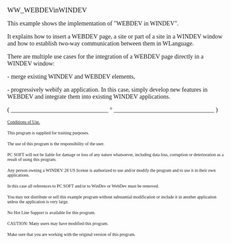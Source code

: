   
<span style="font-family:Arial sans-serif;font-size:16px;">WW\_WEBDEVinWINDEV</span>

  
<span style="font-family:Arial sans-serif;font-size:14px;">This example shows the implementation of "WEBDEV in WINDEV".</span>

<span style="font-family:Arial sans-serif;font-size:14px;">It explains how to insert a WEBDEV page, a site or part of a site in a WINDEV window and how to establish two-way communication between them in WLanguage.</span>

  
<span style="font-family:Arial sans-serif;font-size:14px;">There are multiple use cases for the integration of a WEBDEV page directly in a WINDEV window:</span>

<span style="font-family:Arial sans-serif;font-size:14px;">- merge existing WINDEV and WEBDEV elements,</span>

<span style="font-family:Arial sans-serif;font-size:14px;">- progressively webify an application. In this case, simply develop new features in WEBDEV and integrate them into existing WINDEV applications.</span>

  
  
<span style="font-family:Arial sans-serif;font-size:14px;">( \_\_\_\_\_\_\_\_\_\_\_\_\_\_\_\_\_\_\_\_\_\_\_\_\_\_\_\_\_\_\_\_ ° \_\_\_\_\_\_\_\_\_\_\_\_\_\_\_\_\_\_\_\_\_\_\_\_\_\_\_\_\_\_\_\_\_ )</span>

  
<span style="text-decoration:underline;font-family:Arial sans-serif;font-size:10px;">Conditions of Use.</span>

<span style="font-family:Arial sans-serif;font-size:10px;">This program is supplied for training purposes.</span>

<span style="font-family:Arial sans-serif;font-size:10px;">The use of this program is the responsibility of the user. </span>

<span style="font-family:Arial sans-serif;font-size:10px;">PC SOFT will not be liable for damage or loss of any nature whatsoever, including data loss, corruption or deterioration as a result of using this program.</span>

<span style="font-family:Arial sans-serif;font-size:10px;">Any person owning a WINDEV 28 US license is authorized to use and/or modify the program and to use it in their own applications. </span>

<span style="font-family:Arial sans-serif;font-size:10px;">In this case all references to PC SOFT and/or to WinDev or WebDev must be removed.</span>

<span style="font-family:Arial sans-serif;font-size:10px;">You may not distribute or sell this example program without substantial modification or include it in another application unless the application is very large.</span>

  
<span style="font-family:Arial sans-serif;font-size:10px;">No Hot Line Support is available for this program.</span>

  
<span style="font-family:Arial sans-serif;font-size:10px;">CAUTION: Many users may have modified this program. </span>

<span style="font-family:Arial sans-serif;font-size:10px;">Make sure that you are working with the original version of this program.</span>

  
  
  
  